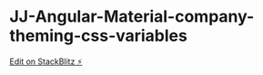 # JJ-Angular-Material-company-theming-css-variables

[Edit on StackBlitz ⚡️](https://stackblitz.com/edit/jj-company-theming-kfz4qb)